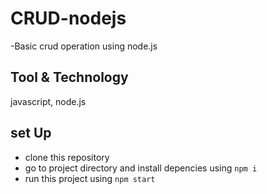 # CRUD-nodejs  
-Basic crud operation using node.js  

## Tool & Technology  
javascript, node.js  

## set Up
- clone this repository  
- go to project directory and install depencies using `npm i`
- run this project using `npm start`
